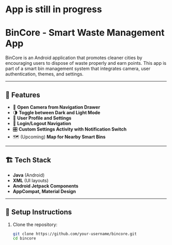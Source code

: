 
# App is still in progress

# BinCore - Smart Waste Management App

BinCore is an Android application that promotes cleaner cities by encouraging users to dispose of waste properly and earn points. This app is part of a smart bin management system that integrates camera, user authentication, themes, and settings.

---

## 🚀 Features

- 📸 **Open Camera from Navigation Drawer**
- 🌗 **Toggle between Dark and Light Mode**
- 🧾 **User Profile and Settings**
- 🔐 **Login/Logout Navigation**
- 🎛️ **Custom Settings Activity with Notification Switch**
- 🗺️ (Upcoming) **Map for Nearby Smart Bins**

---

## 🏗️ Tech Stack

- **Java** (Android)
- **XML** (UI layouts)
- **Android Jetpack Components**
- **AppCompat, Material Design**

---

## 🔧 Setup Instructions

1. Clone the repository:
   ```bash
   git clone https://github.com/your-username/bincore.git
   cd bincore
